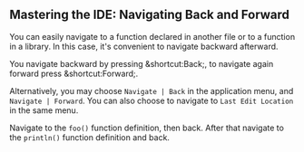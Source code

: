 ## Mastering the IDE: Navigating Back and Forward

You can easily navigate to a function declared in another file or to a function
in a library. In this case, it's convenient to navigate backward afterward.

You navigate backward by pressing <span class="shortcut">&shortcut:Back;</span>,
to navigate again forward press <span class="shortcut">&shortcut:Forward;</span>.

Alternatively, you may choose <span class="control">`Navigate | Back`</span>
in the application menu, and <span class="control">`Navigate | Forward`</span>.
You can also choose to navigate to <span class="control">`Last Edit Location`</span>
in the same menu.

Navigate to the `foo()` function definition, then back. After that navigate to
the `println()` function definition and back.